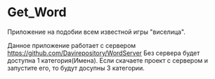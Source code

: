 # Get_Word
Приложение на подобии всем известной игры "виселица".

Данное приложение работает с сервером https://github.com/Davirepository/WordServer
Без сервера будет доступна 1 категория(Имена).
Если скачаете проект с сервером и запустите его, то будут досупны 3 категории.
